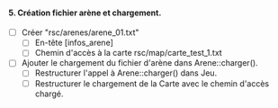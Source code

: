 ﻿#### 5. Création fichier arène et chargement.

- [ ] Créer "rsc/arenes/arene_01.txt"
  - [ ] En-tête [infos_arene]
  - [ ] Chemin d'accès à la carte rsc/map/carte_test_1.txt
- [ ] Ajouter le chargement du fichier d'arène dans Arene::charger().
  - [ ] Restructurer l'appel à Arene::charger() dans Jeu.
  - [ ] Restructurer le chargement de la Carte avec le chemin d'accès chargé.